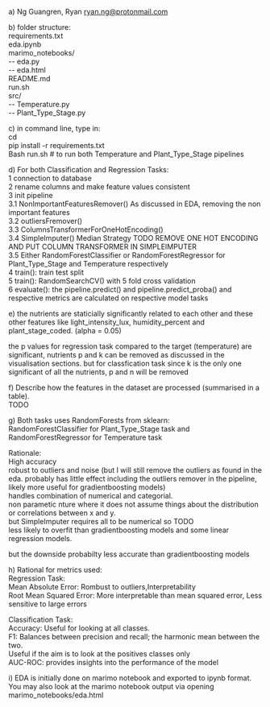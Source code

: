 a) Ng Guangren, Ryan ryan.ng@protonmail.com  
  
b) folder structure:  
requirements.txt    
eda.ipynb  
marimo_notebooks/   
-- eda.py  
-- eda.html  
README.md  
run.sh  
src/  
-- Temperature.py  
-- Plant_Type_Stage.py  
  
c) in command line, type in:  
cd <TO-MY-SUBMISSION-FOLDER>  
pip install -r requirements.txt  
Bash run.sh # to run both Temperature and Plant_Type_Stage pipelines  
  
d) For both Classification and Regression Tasks:  
1 connection to database  
2 rename columns and make feature values consistent  
3 init pipeline  
        3.1 NonImportantFeaturesRemover() As discussed in EDA, removing the non important features  
        3.2 outliersFremover()  
        3.3 ColumnsTransformerForOneHotEncoding()  
        3.4 SimpleImputer() Median Strategy TODO REMOVE ONE HOT ENCODING AND PUT COLUMN TRANSFORMER IN SIMPLEIMPUTER  
        3.5 Either RandomForestClassifier or RandomForestRegressor for Plant_Type_Stage and Temperature respectively  
4 train(): train test split  
5 train(): RandomSearchCV() with 5 fold cross validation  
6 evaluate(): the pipeline.predict() and pipeline.predict_proba() and respective metrics are calculated on respective model tasks   
  
e) the nutrients are staticially significantly  related to each other and these other features like light_intensity_lux, humidity_percent and plant_stage_coded. (alpha = 0.05)   
  
the p values for regression task compared to the target (temperature) are significant, nutrients p and k can be removed as discussed in the visualisation sections. but for classfication task since k is the only one significant of all the nutrients, p and n will be removed  
  
f) Describe how the features in the dataset are processed (summarised in a table).  
TODO  
  
g) Both tasks uses RandomForests from sklearn:  
RandomForestClassifier for Plant_Type_Stage task and RandomForestRegressor for Temperature task  
  
Rationale:  
High accuracy  
robust to outliers and noise (but I will still remove the outliers as found in the eda. probably has little effect including the outliers remover in the pipeline, likely more useful for gradientboosting models)  
handles combination of numerical and categorial.  
non parametic nture where it does not assume things about the distribution or correlations between x and y.  
but SimpleImputer requires all to be numerical so TODO  
less likely to overfit than gradientboosting models and some linear regression models.  
  
but the downside probabilty less accurate than gradientboosting models  
  
h) Rational for metrics used:  
Regression Task:    
        Mean Absolute Error: Rombust to outliers,Interpretability  
        Root Mean Squared Error: More interpretable than mean squared error, Less sensitive to large errors  
  
Classification Task:  
        Accuracy: Useful for looking at all classes.  
        F1: Balances between precision and recall; the harmonic mean between the two.  
            Useful if the aim is to look at the positives classes only  
        AUC-ROC: provides insights into the performance of the model  
  
i) EDA is initially done on marimo notebook and exported to ipynb format. You may also look at the marimo notebook output via opening marimo_notebooks/eda.html  
